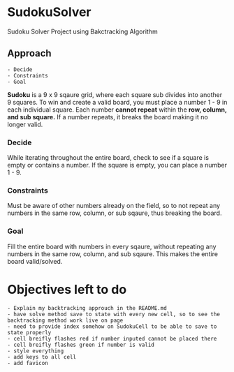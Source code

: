 # SudokuSolver
Sudoku Solver Project using Bakctracking Algorithm

 ## Approach
    - Decide 
    - Constraints
    - Goal

  **Sudoku** is a 9 x 9 sqaure grid, where each square sub divides into another 9 squares.
  To win and create a valid board, you must place a number 1 - 9 in each individual square.
  Each number **cannot repeat** within the **row, column, and sub square.**
  If a number repeats, it breaks the board making it no longer valid.
  
  ### Decide
   While iterating throughout the entire board, check to see if a square is empty or contains a number.
   If the square is empty, you can place a number 1 - 9.
   
  ### Constraints
   Must be aware of other numbers already on the field, so to not repeat any numbers in the same row, column,
   or sub sqaure, thus breaking the board.
   
  ### Goal
   Fill the entire board with numbers in every sqaure, without repeating any numbers in the same row, column, and sub sqaure.
   This makes the entire board valid/solved.
   
   # Objectives left to do
    - Explain my backtracking approuch in the README.md
    - have solve method save to state with every new cell, so to see the backtracking method work live on page 
    - need to provide index somehow on SudokuCell to be able to save to state properly
    - cell breifly flashes red if number inputed cannot be placed there
    - cell breifly flashes green if number is valid
    - style everything
    - add keys to all cell
    - add favicon

